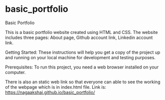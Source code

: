 # basic_portfolio
Basic Portfolio

This is a basic portfolio website created using HTML and CSS. The website includes three pages: About page, Github account link, Linkedin account link.

Getting Started:
These instructions will help you get a copy of the project up and running on your local machine for development and testing purposes.

Prerequisites:
To run this project, you need a web browser installed on your computer.

There is also an static web link so that everyone can able to see the working of the webpage which is in index.html file.
Link is:
https://nagaakshai.github.io/basic_portfolio/
